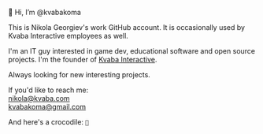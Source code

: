 🙌 Hi, I’m @kvabakoma

This is Nikola Georgiev's work GitHub account. It is occasionally used by Kvaba Interactive employees as well. 

I'm an IT guy interested in game dev, educational software and open source projects. I'm the founder of [Kvaba Interactive](https://kvaba.com). 

Always looking for new interesting projects.

If you'd like to reach me:  
[nikola@kvaba.com](mailto:nikola@kvaba.com)  
[kvabakoma@gmail.com](mailto:kvabakoma@gmail.com)

And here's a crocodile: <code>🐊</code>

<!---
kvabakoma/kvabakoma is a ✨ special ✨ repository because its `README.md` (this file) appears on your GitHub profile.
You can click the Preview link to take a look at your changes.
--->
